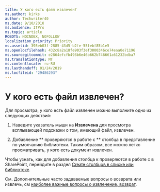 ```yaml
---
title: У кого есть файл извлечен?
ms.author: kirks
author: Techwriter40
ms.date: 9/10/2018
ms.audience: ITPro
ms.topic: article
ROBOTS: NOINDEX, NOFOLLOW
localization_priority: Priority
ms.assetid: 395eb03f-2885-43d5-b2fe-55febf85b1e5
ms.openlocfilehash: 432c8a2a18fe903f3ef3000346ce74eaa0e71196
ms.sourcegitcommit: e2864efcfb493b6e46b662b746661a61232bdba7
ms.translationtype: MT
ms.contentlocale: ru-RU
ms.lasthandoff: 01/24/2019
ms.locfileid: "29486293"
---
```

# <a name="who-has-a-file-checked-out"></a>У кого есть файл извлечен?

Для просмотра, у кого есть файл извлечен можно выполните одно из следующих действий:
  
1. Наведите указатель мыши на **Извлечена** для просмотра всплывающей подсказки о том, имеющий файл, извлечен. 
    
2. Добавление ** проверяются в работе с ** столбца в представление по умолчанию библиотеки. Таким образом, все можно легко просматривать, у кого есть документ извлечен. 
    
Чтобы узнать, как для добавления столбца к проверяются в работе с в SharePoint, перейдите в раздел [Create столбцов в списке или библиотеке](https://go.microsoft.com/fwlink/?linkid=2019591). 
  
См. Дополнительные часто задаваемые вопросы о возврата или извлечь, см [наиболее важные вопросы о извлечение, возврат](https://go.microsoft.com/fwlink/?linkid=2018786).
  

